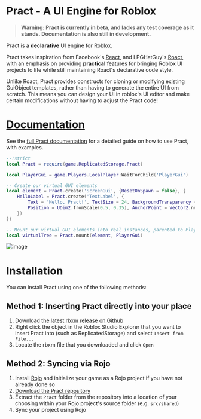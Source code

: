# Pract - A UI Engine for Roblox

> **Warning: Pract is currently in beta, and lacks any test coverage as it stands. Documentation is also still in development.**
> 
Pract is a **declarative** UI engine for Roblox.

Pract takes inspiration from Facebook's [React](https://reactjs.org/), and LPGHatGuy's [Roact](https://github.com/Roblox/roact), with an emphasis on providing **practical** features for bringing Roblox UI projects to life while still maintaining Roact's declarative code style.

Unlike Roact, Pract provides constructs for cloning or modifying existing GuiObject templates, rather than having to generate the entire UI from scratch. This means you can design your UI in roblox's UI editor and make certain modifications without having to adjust the Pract code!

# [Documentation](https://ambers-careware.github.io/pract)

See the [full Pract documentation](https://ambers-careware.github.io/pract) for a detailed guide on how to use Pract, with examples.

```lua
--!strict
local Pract = require(game.ReplicatedStorage.Pract)

local PlayerGui = game.Players.LocalPlayer:WaitForChild('PlayerGui')

-- Create our virtual GUI elements
local element = Pract.create('ScreenGui', {ResetOnSpawn = false}, {
    HelloLabel = Pract.create('TextLabel', {
        Text = 'Hello, Pract!', TextSize = 24, BackgroundTransparency = 1,
        Position = UDim2.fromScale(0.5, 0.35), AnchorPoint = Vector2.new(0.5, 0.5)
    })
})

-- Mount our virtual GUI elements into real instances, parented to PlayerGui
local virtualTree = Pract.mount(element, PlayerGui)
```

![image](https://user-images.githubusercontent.com/93293456/139168972-49572640-604f-4781-a6f8-ba8ef98509ac.png)

# Installation

You can install Pract using one of the following methods:

## Method 1: Inserting Pract directly into your place
1. Download [the latest rbxm release on Github](https://github.com/ambers-careware/pract/releases/)
2. Right click the object in the Roblox Studio Explorer that you want to insert Pract into (such as ReplicatedStorage) and select `Insert from File...`
3. Locate the rbxm file that you downloaded and click `Open`


## Method 2: Syncing via Rojo
1. Install [Rojo](https://rojo.space/) and initialize your game as a Rojo project if you have not already done so
2. [Download the Pract repository](https://github.com/ambers-careware/pract/archive/refs/heads/main.zip)
3. Extract the `Pract` folder from the repository into a location of your choosing within your Rojo project's source folder (e.g. `src/shared`)
4. Sync your project using Rojo